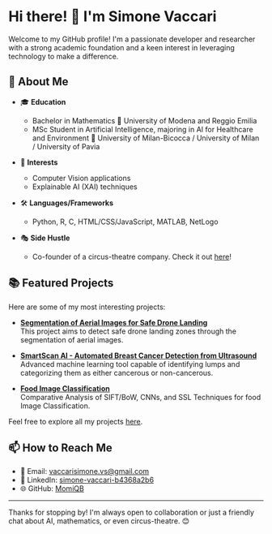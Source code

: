 # Hi there! 👋 I'm Simone Vaccari

Welcome to my GitHub profile! I'm a passionate developer and researcher with a strong academic foundation and a keen interest in leveraging technology to make a difference.

## 🚀 About Me

- 🎓 **Education**
  - Bachelor in Mathematics
    🏫 University of Modena and Reggio Emilia 
  - MSc Student in Artificial Intelligence, majoring in AI for Healthcare and Environment
    🏫 University of Milan-Bicocca / University of Milan / University of Pavia

- 🌱 **Interests**
  - Computer Vision applications
  - Explainable AI (XAI) techniques

- 🛠️ **Languages/Frameworks**
  - Python, R, C, HTML/CSS/JavaScript, MATLAB, NetLogo

- 🎭 **Side Hustle**
  - Co-founder of a circus-theatre company. Check it out [here]([LINK](https://compagniadelbuco.it/))!

## 📚 Featured Projects

Here are some of my most interesting projects:

- **[Segmentation of Aerial Images for Safe Drone Landing](https://github.com/MomiQB/DroneLanding)**  
  This project aims to detect safe drone landing zones through the segmentation of aerial images.

- **[SmartScan AI - Automated Breast Cancer Detection from Ultrasound](https://github.com/MomiQB/SmartScan-AI)**  
  Advanced machine learning tool capable of identifying lumps and categorizing them as either cancerous or non-cancerous.

- **[Food Image Classification](https://github.com/MomiQB/ifood-1M)**  
  Comparative Analysis of SIFT/BoW, CNNs, and SSL Techniques for food Image Classification.

Feel free to explore all my projects [here](https://github.com/MomiQB).

## 📫 How to Reach Me

- 📧 Email: [vaccarisimone.vs@gmail.com](mailto:vaccarisimone.vs@gmail.com)  
- 💼 LinkedIn: [simone-vaccari-b4368a2b6](https://www.linkedin.com/in/simone-vaccari-b4368a2b6/)  
- 🌐 GitHub: [MomiQB](#)

---

Thanks for stopping by! I'm always open to collaboration or just a friendly chat about AI, mathematics, or even circus-theatre. 😊


<!--
**MomiQB/MomiQB** is a ✨ _special_ ✨ repository because its `README.md` (this file) appears on your GitHub profile.

Here are some ideas to get you started:

- 🔭 I’m currently working on ...
- 🌱 I’m currently learning ...
- 👯 I’m looking to collaborate on ...
- 🤔 I’m looking for help with ...
- 💬 Ask me about ...
- 📫 How to reach me: ...
- 😄 Pronouns: ...
- ⚡ Fun fact: ...
-->
